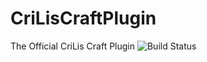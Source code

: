 # CriLisCraftPlugin
The Official CriLis Craft Plugin
![Build Status](https://magnum-ci.com/status/db9d51c09fafcfe70bf6d8a10f33867f.png)

